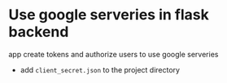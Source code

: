 Use google serveries in flask backend
=======================

app create tokens and authorize users to use google serveries

* add `client_secret.json` to the project directory